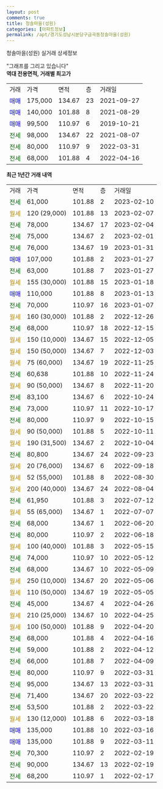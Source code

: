 ```yaml
---
layout: post
comments: true
title: 청솔마을(성원)
categories: [아파트정보]
permalink: /apt/경기도성남시분당구금곡동청솔마을(성원)
---
```


청솔마을(성원) 실거래 상세정보

<script type="text/javascript">
  google.charts.load('current', {'packages':['line', 'corechart']});
  google.charts.setOnLoadCallback(drawChart);

  function drawChart() {
    var data = new google.visualization.DataTable();
    data.addColumn('date', '거래일');
    data.addColumn('number', "매매");
    data.addColumn('number', "전세");
    data.addColumn('number', "전매");

    data.addRows([[new Date(Date.parse("2023-02-10")), null, 61000, null], [new Date(Date.parse("2023-02-07")), null, null, null], [new Date(Date.parse("2023-02-04")), null, 78000, null], [new Date(Date.parse("2023-02-01")), null, 75000, null], [new Date(Date.parse("2023-01-31")), null, 76000, null], [new Date(Date.parse("2023-01-27")), 107000, null, null], [new Date(Date.parse("2023-01-27")), null, 63000, null], [new Date(Date.parse("2023-01-18")), null, null, null], [new Date(Date.parse("2023-01-13")), 110000, null, null], [new Date(Date.parse("2023-01-07")), null, 70000, null], [new Date(Date.parse("2022-12-26")), null, null, null], [new Date(Date.parse("2022-12-15")), null, 68000, null], [new Date(Date.parse("2022-12-05")), null, null, null], [new Date(Date.parse("2022-12-03")), null, null, null], [new Date(Date.parse("2022-11-25")), null, null, null], [new Date(Date.parse("2022-11-24")), null, 60638, null], [new Date(Date.parse("2022-11-20")), null, null, null], [new Date(Date.parse("2022-10-24")), null, 83100, null], [new Date(Date.parse("2022-10-17")), null, 73000, null], [new Date(Date.parse("2022-10-15")), null, 80000, null], [new Date(Date.parse("2022-10-11")), null, null, null], [new Date(Date.parse("2022-10-04")), null, null, null], [new Date(Date.parse("2022-09-23")), null, 80800, null], [new Date(Date.parse("2022-09-18")), null, null, null], [new Date(Date.parse("2022-08-30")), null, null, null], [new Date(Date.parse("2022-08-04")), null, null, null], [new Date(Date.parse("2022-07-12")), null, 61950, null], [new Date(Date.parse("2022-07-07")), null, null, null], [new Date(Date.parse("2022-06-20")), null, 68000, null], [new Date(Date.parse("2022-06-18")), null, 80000, null], [new Date(Date.parse("2022-05-15")), null, null, null], [new Date(Date.parse("2022-05-12")), null, 74000, null], [new Date(Date.parse("2022-05-09")), null, 68000, null], [new Date(Date.parse("2022-05-06")), null, null, null], [new Date(Date.parse("2022-05-05")), null, null, null], [new Date(Date.parse("2022-04-26")), null, 45000, null], [new Date(Date.parse("2022-04-25")), null, null, null], [new Date(Date.parse("2022-04-20")), null, null, null], [new Date(Date.parse("2022-04-16")), null, 68000, null], [new Date(Date.parse("2022-04-12")), null, 59000, null], [new Date(Date.parse("2022-04-09")), null, 66000, null], [new Date(Date.parse("2022-03-31")), null, 80000, null], [new Date(Date.parse("2022-03-31")), null, 95000, null], [new Date(Date.parse("2022-03-22")), null, 71400, null], [new Date(Date.parse("2022-03-22")), null, 53500, null], [new Date(Date.parse("2022-03-18")), null, null, null], [new Date(Date.parse("2022-03-16")), 135000, null, null], [new Date(Date.parse("2022-03-11")), 135000, null, null], [new Date(Date.parse("2022-02-19")), null, 70300, null], [new Date(Date.parse("2022-02-19")), null, 90000, null], [new Date(Date.parse("2022-02-17")), null, 68200, null]]);

    var options = {
      hAxis: {
        format: 'yyyy/MM/dd'
      },    
      lineWidth: 0,
      pointsVisible: true,    
      title: '최근 1년간 유형별 실거래가 분포',
      legend: { position: 'bottom' }
    };

    var formatter = new google.visualization.NumberFormat({pattern:'###,###'} );
    formatter.format(data, 1);
    formatter.format(data, 2);
    
    setTimeout(function() {
        var chart = new google.visualization.LineChart(document.getElementById('columnchart_material'));
        chart.draw(data, (options));
        document.getElementById('loading').style.display = 'none';
    }, 200);
  }
</script>


<div id="loading" style="z-index:20; display: block; margin-left: 0px">"그래프를 그리고 있습니다"</div>
<div id="columnchart_material" style="width: 95%; margin-left: 0px; display: block"></div>
<!-- contents start -->
<b>역대 전용면적, 거래별 최고가</b>
<table class="sortable">
    <tr>
      <td>거래</td>
      <td>가격</td>
      <td>면적</td>
      <td>층</td>
      <td>거래일</td>
    </tr>
        <tr>
          <td><a style="color: blue">매매</a></td>
          <td>175,000</td>
          <td>134.67</td>
          <td>23</td>
          <td>2021-09-27</td>
        </tr>            <tr>
          <td><a style="color: blue">매매</a></td>
          <td>140,000</td>
          <td>101.88</td>
          <td>8</td>
          <td>2021-08-29</td>
        </tr>            <tr>
          <td><a style="color: blue">매매</a></td>
          <td>99,500</td>
          <td>110.97</td>
          <td>6</td>
          <td>2019-10-21</td>
        </tr>        
        <tr>
              <td><a style="color: darkgreen">전세</a></td>
              <td>98,000</td>
              <td>134.67</td>
              <td>22</td>
              <td>2021-08-07</td>
            </tr>            <tr>
              <td><a style="color: darkgreen">전세</a></td>
              <td>80,000</td>
              <td>110.97</td>
              <td>9</td>
              <td>2022-03-31</td>
            </tr>            <tr>
              <td><a style="color: darkgreen">전세</a></td>
              <td>68,000</td>
              <td>101.88</td>
              <td>4</td>
              <td>2022-04-16</td>
            </tr>        
    
</table>

<b>최근 1년간 거래 내역</b>

<table class="sortable">
    <tr>
      <td>거래</td>
      <td>가격</td>
      <td>면적</td>
      <td>층</td>
      <td>거래일</td>
    </tr>
    <tr>
      <td><a style="color: darkgreen">전세</a></td>
      <td>61,000</td>
      <td>101.88</td>
      <td>2</td>
      <td>2023-02-10</td>
    </tr>          <tr>
      <td><a style="color: darkgoldenrod">월세</a></td>
      <td>120 (29,000)</td>
      <td>101.88</td>
      <td>13</td>
      <td>2023-02-07</td>
    </tr>          <tr>
      <td><a style="color: darkgreen">전세</a></td>
      <td>78,000</td>
      <td>134.67</td>
      <td>17</td>
      <td>2023-02-04</td>
    </tr>          <tr>
      <td><a style="color: darkgreen">전세</a></td>
      <td>75,000</td>
      <td>134.67</td>
      <td>2</td>
      <td>2023-02-01</td>
    </tr>          <tr>
      <td><a style="color: darkgreen">전세</a></td>
      <td>76,000</td>
      <td>134.67</td>
      <td>19</td>
      <td>2023-01-31</td>
    </tr>          <tr>
      <td><a style="color: blue">매매</a></td>
      <td>107,000</td>
      <td>101.88</td>
      <td>2</td>
      <td>2023-01-27</td>
    </tr>          <tr>
      <td><a style="color: darkgreen">전세</a></td>
      <td>63,000</td>
      <td>101.88</td>
      <td>7</td>
      <td>2023-01-27</td>
    </tr>          <tr>
      <td><a style="color: darkgoldenrod">월세</a></td>
      <td>155 (30,000)</td>
      <td>101.88</td>
      <td>15</td>
      <td>2023-01-18</td>
    </tr>          <tr>
      <td><a style="color: blue">매매</a></td>
      <td>110,000</td>
      <td>101.88</td>
      <td>8</td>
      <td>2023-01-13</td>
    </tr>          <tr>
      <td><a style="color: darkgreen">전세</a></td>
      <td>70,000</td>
      <td>110.97</td>
      <td>16</td>
      <td>2023-01-07</td>
    </tr>          <tr>
      <td><a style="color: darkgoldenrod">월세</a></td>
      <td>160 (30,000)</td>
      <td>101.88</td>
      <td>2</td>
      <td>2022-12-26</td>
    </tr>          <tr>
      <td><a style="color: darkgreen">전세</a></td>
      <td>68,000</td>
      <td>110.97</td>
      <td>18</td>
      <td>2022-12-15</td>
    </tr>          <tr>
      <td><a style="color: darkgoldenrod">월세</a></td>
      <td>150 (10,000)</td>
      <td>134.67</td>
      <td>15</td>
      <td>2022-12-05</td>
    </tr>          <tr>
      <td><a style="color: darkgoldenrod">월세</a></td>
      <td>150 (50,000)</td>
      <td>134.67</td>
      <td>7</td>
      <td>2022-12-03</td>
    </tr>          <tr>
      <td><a style="color: darkgoldenrod">월세</a></td>
      <td>75 (60,000)</td>
      <td>134.67</td>
      <td>19</td>
      <td>2022-11-25</td>
    </tr>          <tr>
      <td><a style="color: darkgreen">전세</a></td>
      <td>60,638</td>
      <td>101.88</td>
      <td>10</td>
      <td>2022-11-24</td>
    </tr>          <tr>
      <td><a style="color: darkgoldenrod">월세</a></td>
      <td>90 (50,000)</td>
      <td>134.67</td>
      <td>8</td>
      <td>2022-11-20</td>
    </tr>          <tr>
      <td><a style="color: darkgreen">전세</a></td>
      <td>83,100</td>
      <td>134.67</td>
      <td>6</td>
      <td>2022-10-24</td>
    </tr>          <tr>
      <td><a style="color: darkgreen">전세</a></td>
      <td>73,000</td>
      <td>110.97</td>
      <td>11</td>
      <td>2022-10-17</td>
    </tr>          <tr>
      <td><a style="color: darkgreen">전세</a></td>
      <td>80,000</td>
      <td>110.97</td>
      <td>9</td>
      <td>2022-10-15</td>
    </tr>          <tr>
      <td><a style="color: darkgoldenrod">월세</a></td>
      <td>90 (50,000)</td>
      <td>101.88</td>
      <td>5</td>
      <td>2022-10-11</td>
    </tr>          <tr>
      <td><a style="color: darkgoldenrod">월세</a></td>
      <td>190 (31,500)</td>
      <td>134.67</td>
      <td>2</td>
      <td>2022-10-04</td>
    </tr>          <tr>
      <td><a style="color: darkgreen">전세</a></td>
      <td>80,800</td>
      <td>134.67</td>
      <td>24</td>
      <td>2022-09-23</td>
    </tr>          <tr>
      <td><a style="color: darkgoldenrod">월세</a></td>
      <td>20 (76,000)</td>
      <td>134.67</td>
      <td>6</td>
      <td>2022-09-18</td>
    </tr>          <tr>
      <td><a style="color: darkgoldenrod">월세</a></td>
      <td>52 (55,000)</td>
      <td>101.88</td>
      <td>8</td>
      <td>2022-08-30</td>
    </tr>          <tr>
      <td><a style="color: darkgoldenrod">월세</a></td>
      <td>200 (40,000)</td>
      <td>134.67</td>
      <td>24</td>
      <td>2022-08-04</td>
    </tr>          <tr>
      <td><a style="color: darkgreen">전세</a></td>
      <td>61,950</td>
      <td>101.88</td>
      <td>3</td>
      <td>2022-07-12</td>
    </tr>          <tr>
      <td><a style="color: darkgoldenrod">월세</a></td>
      <td>55 (65,000)</td>
      <td>134.67</td>
      <td>1</td>
      <td>2022-07-07</td>
    </tr>          <tr>
      <td><a style="color: darkgreen">전세</a></td>
      <td>68,000</td>
      <td>134.67</td>
      <td>1</td>
      <td>2022-06-20</td>
    </tr>          <tr>
      <td><a style="color: darkgreen">전세</a></td>
      <td>80,000</td>
      <td>110.97</td>
      <td>2</td>
      <td>2022-06-18</td>
    </tr>          <tr>
      <td><a style="color: darkgoldenrod">월세</a></td>
      <td>100 (40,000)</td>
      <td>101.88</td>
      <td>3</td>
      <td>2022-05-15</td>
    </tr>          <tr>
      <td><a style="color: darkgreen">전세</a></td>
      <td>74,000</td>
      <td>110.97</td>
      <td>10</td>
      <td>2022-05-12</td>
    </tr>          <tr>
      <td><a style="color: darkgreen">전세</a></td>
      <td>68,000</td>
      <td>134.67</td>
      <td>10</td>
      <td>2022-05-09</td>
    </tr>          <tr>
      <td><a style="color: darkgoldenrod">월세</a></td>
      <td>250 (10,000)</td>
      <td>134.67</td>
      <td>20</td>
      <td>2022-05-06</td>
    </tr>          <tr>
      <td><a style="color: darkgoldenrod">월세</a></td>
      <td>110 (50,000)</td>
      <td>134.67</td>
      <td>19</td>
      <td>2022-05-05</td>
    </tr>          <tr>
      <td><a style="color: darkgreen">전세</a></td>
      <td>45,000</td>
      <td>134.67</td>
      <td>4</td>
      <td>2022-04-26</td>
    </tr>          <tr>
      <td><a style="color: darkgoldenrod">월세</a></td>
      <td>210 (25,000)</td>
      <td>134.67</td>
      <td>10</td>
      <td>2022-04-25</td>
    </tr>          <tr>
      <td><a style="color: darkgoldenrod">월세</a></td>
      <td>100 (50,000)</td>
      <td>101.88</td>
      <td>9</td>
      <td>2022-04-20</td>
    </tr>          <tr>
      <td><a style="color: darkgreen">전세</a></td>
      <td>68,000</td>
      <td>101.88</td>
      <td>4</td>
      <td>2022-04-16</td>
    </tr>          <tr>
      <td><a style="color: darkgreen">전세</a></td>
      <td>59,000</td>
      <td>101.88</td>
      <td>2</td>
      <td>2022-04-12</td>
    </tr>          <tr>
      <td><a style="color: darkgreen">전세</a></td>
      <td>66,000</td>
      <td>101.88</td>
      <td>7</td>
      <td>2022-04-09</td>
    </tr>          <tr>
      <td><a style="color: darkgreen">전세</a></td>
      <td>80,000</td>
      <td>110.97</td>
      <td>9</td>
      <td>2022-03-31</td>
    </tr>          <tr>
      <td><a style="color: darkgreen">전세</a></td>
      <td>95,000</td>
      <td>134.67</td>
      <td>13</td>
      <td>2022-03-31</td>
    </tr>          <tr>
      <td><a style="color: darkgreen">전세</a></td>
      <td>71,400</td>
      <td>134.67</td>
      <td>20</td>
      <td>2022-03-22</td>
    </tr>          <tr>
      <td><a style="color: darkgreen">전세</a></td>
      <td>53,500</td>
      <td>101.88</td>
      <td>2</td>
      <td>2022-03-22</td>
    </tr>          <tr>
      <td><a style="color: darkgoldenrod">월세</a></td>
      <td>130 (12,000)</td>
      <td>101.88</td>
      <td>6</td>
      <td>2022-03-18</td>
    </tr>          <tr>
      <td><a style="color: blue">매매</a></td>
      <td>135,000</td>
      <td>101.88</td>
      <td>10</td>
      <td>2022-03-16</td>
    </tr>          <tr>
      <td><a style="color: blue">매매</a></td>
      <td>135,000</td>
      <td>101.88</td>
      <td>9</td>
      <td>2022-03-11</td>
    </tr>          <tr>
      <td><a style="color: darkgreen">전세</a></td>
      <td>70,300</td>
      <td>110.97</td>
      <td>2</td>
      <td>2022-02-19</td>
    </tr>          <tr>
      <td><a style="color: darkgreen">전세</a></td>
      <td>90,000</td>
      <td>134.67</td>
      <td>13</td>
      <td>2022-02-19</td>
    </tr>          <tr>
      <td><a style="color: darkgreen">전세</a></td>
      <td>68,200</td>
      <td>110.97</td>
      <td>1</td>
      <td>2022-02-17</td>
    </tr>      </table>
<!-- contents end -->    

